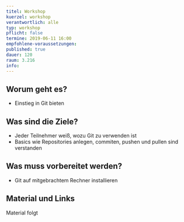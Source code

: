 ```yaml
---
titel: Workshop
kuerzel: workshop
verantwortlich: alle
typ: workshop
pflicht: false
termine: 2019-06-11 16:00
empfohlene-voraussetzungen: 
published: true
dauer: 120
raum: 3.216
info: 
---
```


## Worum geht es?

- Einstieg in Git bieten

## Was sind die Ziele?

- Jeder Teilnehmer weiß, wozu Git zu verwenden ist
- Basics wie Repositories anlegen, commiten, pushen und pullen sind verstanden

## Was muss vorbereitet werden?

- Git auf mitgebrachtem Rechner installieren

## Material und Links

Material folgt
